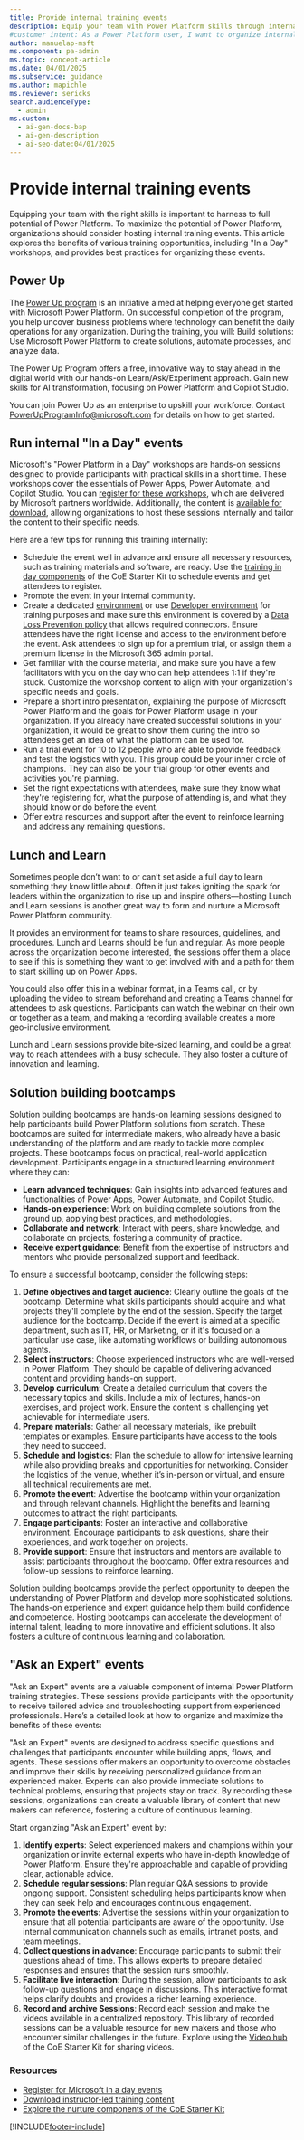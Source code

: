 ```yaml
---
title: Provide internal training events
description: Equip your team with Power Platform skills through internal training events, including "In a Day" workshops, Lunch and Learn sessions, and solution-building bootcamps.
#customer intent: As a Power Platform user, I want to organize internal Power Platform training events so that my team can develop the skills needed to maximize its potential.
author: manuelap-msft
ms.component: pa-admin
ms.topic: concept-article
ms.date: 04/01/2025
ms.subservice: guidance
ms.author: mapichle
ms.reviewer: sericks
search.audienceType:
  - admin
ms.custom:
  - ai-gen-docs-bap
  - ai-gen-description
  - ai-seo-date:04/01/2025
---
```


# Provide internal training events

Equipping your team with the right skills is important to harness to full potential of Power Platform. To maximize the potential of Power Platform, organizations should consider hosting internal training events. This article explores the benefits of various training opportunities, including "In a Day" workshops, and provides best practices for organizing these events.

## Power Up

The [Power Up program](https://powerup.microsoft.com/?referral=learn) is an initiative aimed at helping everyone get started with Microsoft Power Platform. On successful completion of the program, you help uncover business problems where technology can benefit the daily operations for any organization. During the training, you will:
Build solutions: Use Microsoft Power Platform to create solutions, automate processes, and analyze data.

The Power Up Program offers a free, innovative way to stay ahead in the digital world with our hands-on Learn/Ask/Experiment approach. Gain new skills for AI transformation, focusing on Power Platform and Copilot Studio.

You can join Power Up as an enterprise to upskill your workforce. Contact [PowerUpProgramInfo@microsoft.com](mailto:PowerUpProgramInfo@microsoft.com) for details on how to get started.

## Run internal "In a Day" events

Microsoft's "Power Platform in a Day" workshops are hands-on sessions designed to provide participants with practical skills in a short time. These workshops cover the essentials of Power Apps, Power Automate, and Copilot Studio. You can [register for these workshops](https://www.microsoft.com/power-platform/training-workshops), which are delivered by Microsoft partners worldwide. Additionally, the content is [available for download](https://www.microsoft.com/power-platform/instructor-led-training/), allowing organizations to host these sessions internally and tailor the content to their specific needs.

Here are a few tips for running this training internally:

- Schedule the event well in advance and ensure all necessary resources, such as training materials and software, are ready. Use the [training in day components](/power-platform/guidance/coe/nurture-components#training-in-a-day-components) of the CoE Starter Kit to schedule events and get attendees to register.
- Promote the event in your internal community.
- Create a dedicated [environment](/power-platform/admin/create-environment) or use [Developer environment](/power-platform/developer/create-developer-environment) for training purposes and make sure this environment is covered by a [Data Loss Prevention policy](/power-platform/admin/wp-data-loss-prevention) that allows required connectors. Ensure attendees have the right license and access to the environment before the event. Ask attendees to sign up for a premium trial, or assign them a premium license in the Microsoft 365 admin portal.
- Get familiar with the course material, and make sure you have a few facilitators with you on the day who can help attendees 1:1 if they're stuck. Customize the workshop content to align with your organization's specific needs and goals.
- Prepare a short intro presentation, explaining the purpose of Microsoft Power Platform and the goals for Power Platform usage in your organization. If you already have created successful solutions in your organization, it would be great to show them during the intro so attendees get an idea of what the platform can be used for.
- Run a trial event for 10 to 12 people who are able to provide feedback and test the logistics with you. This group could be your inner circle of champions. They can also be your trial group for other events and activities you're planning.
- Set the right expectations with attendees, make sure they know what they're registering for, what the purpose of attending is, and what they should know or do before the event.
- Offer extra resources and support after the event to reinforce learning and address any remaining questions.

## Lunch and Learn

Sometimes people don’t want to or can’t set aside a full day to learn something they know little about. Often it just takes igniting the spark for leaders within the organization to rise up and inspire others—hosting Lunch and Learn sessions is another great way to form and nurture a Microsoft Power Platform community.

It provides an environment for teams to share resources, guidelines, and procedures. Lunch and Learns should be fun and regular. As more people across the organization become interested, the sessions offer them a place to see if this is something they want to get involved with and a path for them to start skilling up on Power Apps.

You could also offer this in a webinar format, in a Teams call, or by uploading the video to stream beforehand and creating a Teams channel for attendees to ask questions. Participants can watch the webinar on their own or together as a team, and making a recording available creates a more geo-inclusive environment.

Lunch and Learn sessions provide bite-sized learning, and could be a great way to reach attendees with a busy schedule. They also foster a culture of innovation and learning.

## Solution building bootcamps

Solution building bootcamps are hands-on learning sessions designed to help participants build Power Platform solutions from scratch. These bootcamps are suited for intermediate makers, who already have a basic understanding of the platform and are ready to tackle more complex projects. These bootcamps focus on practical, real-world application development. Participants engage in a structured learning environment where they can:

- **Learn advanced techniques**: Gain insights into advanced features and functionalities of Power Apps, Power Automate, and Copilot Studio.
- **Hands-on experience**: Work on building complete solutions from the ground up, applying best practices, and methodologies.
- **Collaborate and network**: Interact with peers, share knowledge, and collaborate on projects, fostering a community of practice.
- **Receive expert guidance**: Benefit from the expertise of instructors and mentors who provide personalized support and feedback.

To ensure a successful bootcamp, consider the following steps:

1. **Define objectives and target audience**: Clearly outline the goals of the bootcamp. Determine what skills participants should acquire and what projects they'll complete by the end of the session. Specify the target audience for the bootcamp. Decide if the event is aimed at a specific department, such as IT, HR, or Marketing, or if it's focused on a particular use case, like automating workflows or building autonomous agents.
1. **Select instructors**: Choose experienced instructors who are well-versed in Power Platform. They should be capable of delivering advanced content and providing hands-on support.
1. **Develop curriculum**: Create a detailed curriculum that covers the necessary topics and skills. Include a mix of lectures, hands-on exercises, and project work. Ensure the content is challenging yet achievable for intermediate users.
1. **Prepare materials**: Gather all necessary materials, like prebuilt templates or examples. Ensure participants have access to the tools they need to succeed.
1. **Schedule and logistics**: Plan the schedule to allow for intensive learning while also providing breaks and opportunities for networking. Consider the logistics of the venue, whether it’s in-person or virtual, and ensure all technical requirements are met.
1. **Promote the event**: Advertise the bootcamp within your organization and through relevant channels. Highlight the benefits and learning outcomes to attract the right participants.
1. **Engage participants**: Foster an interactive and collaborative environment. Encourage participants to ask questions, share their experiences, and work together on projects.
1. **Provide support**: Ensure that instructors and mentors are available to assist participants throughout the bootcamp. Offer extra resources and follow-up sessions to reinforce learning.

Solution building bootcamps provide the perfect opportunity to deepen the understanding of Power Platform and develop more sophisticated solutions. The hands-on experience and expert guidance help them build confidence and competence. Hosting bootcamps can accelerate the development of internal talent, leading to more innovative and efficient solutions. It also fosters a culture of continuous learning and collaboration.

## "Ask an Expert" events

"Ask an Expert" events are a valuable component of internal Power Platform training strategies. These sessions provide participants with the opportunity to receive tailored advice and troubleshooting support from experienced professionals. Here’s a detailed look at how to organize and maximize the benefits of these events:

"Ask an Expert" events are designed to address specific questions and challenges that participants encounter while building apps, flows, and agents. These sessions offer makers an opportunity to overcome obstacles and improve their skills by receiving personalized guidance from an experienced maker. Experts can also provide immediate solutions to technical problems, ensuring that projects stay on track. By recording these sessions, organizations can create a valuable library of content that new makers can reference, fostering a culture of continuous learning.

Start organizing "Ask an Expert" event by:

1. **Identify experts**: Select experienced makers and champions within your organization or invite external experts who have in-depth knowledge of Power Platform. Ensure they're approachable and capable of providing clear, actionable advice.
2. **Schedule regular sessions**: Plan regular Q&A sessions to provide ongoing support. Consistent scheduling helps participants know when they can seek help and encourages continuous engagement.
3. **Promote the events**: Advertise the sessions within your organization to ensure that all potential participants are aware of the opportunity. Use internal communication channels such as emails, intranet posts, and team meetings.
4. **Collect questions in advance**: Encourage participants to submit their questions ahead of time. This allows experts to prepare detailed responses and ensures that the session runs smoothly.
5. **Facilitate live interaction**: During the session, allow participants to ask follow-up questions and engage in discussions. This interactive format helps clarify doubts and provides a richer learning experience.
6. **Record and archive Sessions**: Record each session and make the videos available in a centralized repository. This library of recorded sessions can be a valuable resource for new makers and those who encounter similar challenges in the future. Explore using the [Video hub](/power-platform/guidance/coe/nurture-components#video-hub-components) of the CoE Starter Kit for sharing videos.

### Resources

- [Register for Microsoft in a day events](https://www.microsoft.com/en-us/power-platform/training-workshops)
- [Download instructor-led training content](https://www.microsoft.com/power-platform/instructor-led-training/)
- [Explore the nurture components of the CoE Starter Kit](/power-platform/guidance/coe/nurture-components)

[!INCLUDE[footer-include](../../includes/footer-banner.md)]
